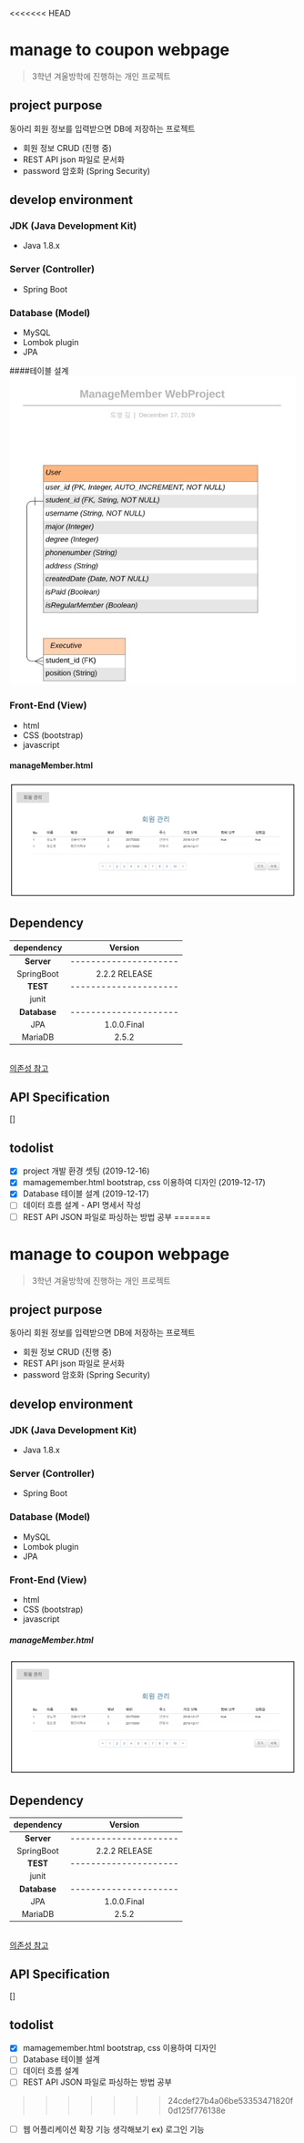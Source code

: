 <<<<<<< HEAD
# manage to coupon webpage
>3학년 겨울방학에 진행하는 개인 프로젝트<br>

## project purpose
동아리 회원 정보를 입력받으면 DB에 저장하는 프로젝트
- 회원 정보 CRUD (진행 중)
- REST API json 파일로 문서화
- password 암호화 (Spring Security)

## develop environment
### JDK (Java Development Kit)
- Java 1.8.x

### Server (Controller)
- Spring Boot

### Database (Model)
- MySQL
- Lombok plugin
- JPA

####테이블 설계
![DB테이블](./image/databasetable.jpg)

### Front-End (View)
- html
- CSS (bootstrap)
- javascript

#### manageMember.html
![회원관리](./image/managemember.jpg)

## Dependency
|dependency|Version|
|:------:|:---:|
|**Server**|---------------------|
|SpringBoot|2.2.2 RELEASE|
|**TEST**|---------------------|
|junit||
|**Database**|---------------------|
|JPA|1.0.0.Final|
|MariaDB|2.5.2|

<br>[의존성 참고](https://mvnrepository.com/)
## API Specification
[]


## todolist
- [x] project 개발 환경 셋팅 (2019-12-16)
- [x] mamagemember.html bootstrap, css 이용하여 디자인 (2019-12-17)
- [x] Database 테이블 설계 (2019-12-17)
- [ ] 데이터 흐름 설계 - API 명세서 작성
- [ ] REST API JSON 파일로 파싱하는 방법 공부
=======
# manage to coupon webpage
>3학년 겨울방학에 진행하는 개인 프로젝트<br>

## project purpose
동아리 회원 정보를 입력받으면 DB에 저장하는 프로젝트
- 회원 정보 CRUD (진행 중)
- REST API json 파일로 문서화
- password 암호화 (Spring Security)

## develop environment
### JDK (Java Development Kit)
- Java 1.8.x

### Server (Controller)
- Spring Boot

### Database (Model)
- MySQL
- Lombok plugin
- JPA

### Front-End (View)
- html
- CSS (bootstrap)
- javascript

##### manageMember.html
![회원관리](./image/managemember.jpg)

## Dependency
|dependency|Version|
|:------:|:---:|
|**Server**|---------------------|
|SpringBoot|2.2.2 RELEASE|
|**TEST**|---------------------|
|junit||
|**Database**|---------------------|
|JPA|1.0.0.Final|
|MariaDB|2.5.2|

<br>[의존성 참고](https://mvnrepository.com/)
## API Specification
[]


## todolist
- [x] mamagemember.html bootstrap, css 이용하여 디자인
- [ ] Database 테이블 설계
- [ ] 데이터 흐름 설계
- [ ] REST API JSON 파일로 파싱하는 방법 공부
>>>>>>> 24cdef27b4a06be53353471820f0d125f776138e
- [ ] 웹 어플리케이션 확장 기능 생각해보기 ex) 로그인 기능